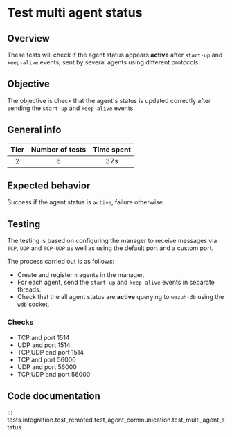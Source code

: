 # Test multi agent status

## Overview

These tests will check if the agent status appears **active** after `start-up` and `keep-alive` events, sent by
several agents using different protocols.

## Objective

The objective is check that the agent's status is updated correctly after sending the `start-up` and `keep-alive`
events.

## General info

|Tier | Number of tests | Time spent |
|:--:|:--:|:--:|
| 2 | 6 | 37s |

## Expected behavior

Success if the agent status is `active`, failure otherwise.

## Testing

The testing is based on configuring the manager to receive messages via `TCP`, `UDP` and `TCP-UDP` as well
as using the default port and a custom port.

The process carried out is as follows:

- Create and register `n` agents in the manager.
- For each agent, send the `start-up` and `keep-alive` events in separate threads.
- Check that the all agent status are **active** querying to `wazuh-db` using the `wdb` socket.

### Checks

- TCP and port 1514
- UDP and port 1514
- TCP,UDP and port 1514
- TCP and port 56000
- UDP and port 56000
- TCP,UDP and port 56000

## Code documentation
::: tests.integration.test_remoted.test_agent_communication.test_multi_agent_status
